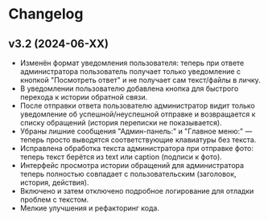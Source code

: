 # Changelog

## v3.2 (2024-06-XX)

- Изменён формат уведомления пользователя: теперь при ответе администратора пользователь получает только уведомление с кнопкой "Посмотреть ответ" и не получает сам текст/файлы в личку.
- В уведомлении пользователю добавлена кнопка для быстрого перехода к истории обратной связи.
- После отправки ответа пользователю администратор видит только уведомление об успешной/неуспешной отправке и возвращается к списку обращений (история переписки не показывается).
- Убраны лишние сообщения "Админ-панель:" и "Главное меню:" — теперь просто выводятся соответствующие клавиатуры без текста.
- Исправлена обработка текста администратора при отправке фото: теперь текст берётся из text или caption (подписи к фото).
- Интерфейс просмотра истории обращений для администратора теперь полностью совпадает с пользовательским (заголовок, история, действия).
- Включено и затем отключено подробное логирование для отладки проблем с текстом.
- Мелкие улучшения и рефакторинг кода. 